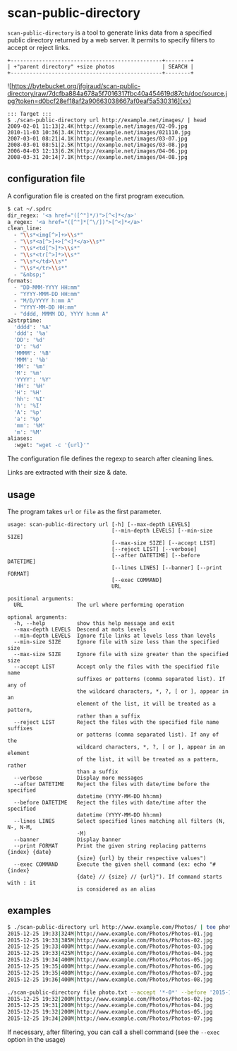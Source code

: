 # scan-public-directory 


`scan-public-directory` is a tool to generate links data from a specified public directory returned by a web server.
It permits to specify filters to accept or reject links.


```
+------------------------------------------------+--------+
| +"parent directory" +size photos               | SEARCH |
+------------------------------------------------+--------+
```

![https://bytebucket.org/jfgiraud/scan-public-directory/raw/7dcfba884a678a5f7016317fbc40a454619d87cb/doc/source.jpg?token=d0bcf28ef18af2a90663038667af0eaf5a530316](xx)

```
::: Target :::
$ ./scan-public-directory url http://example.net/images/ | head
2009-02-01 11:13|2.4K|http://example.net/images/02-09.jpg
2010-11-03 10:36|3.4K|http://example.net/images/021110.jpg
2007-03-01 08:21|4.1K|http://example.net/images/03-07.jpg
2008-03-01 08:51|2.5K|http://example.net/images/03-08.jpg
2006-04-03 12:13|6.2K|http://example.net/images/04-06.jpg
2008-03-31 20:14|7.1K|http://example.net/images/04-08.jpg

```





## configuration file

A configuration file is created on the first program execution.

```bash
$ cat ~/.spdrc 
dir_regex: '<a href="([^"]*/)">[^<]*</a>'
a_regex: '<a href="([^"]*[^\/])">[^<]*</a>'
clean_line:
  - "\\s*<img[^>]+>\\s*"
  - "\\s*<a[^>]+>[^<]*</a>\\s*"
  - "\\s*<td[^>]*>\\s*"
  - "\\s*<tr[^>]*>\\s*"
  - "\\s*</td>\\s*"
  - "\\s*</tr>\\s*"
  - "&nbsp;"
formats:
  - "DD-MMM-YYYY HH:mm"
  - "YYYY-MMM-DD HH:mm"
  - "M/D/YYYY h:mm A"
  - "YYYY-MM-DD HH:mm"
  - "dddd, MMMM DD, YYYY h:mm A"
a2strptime:
  'dddd': '%A'
  'ddd': '%a'
  'DD': '%d'
  'D': '%d'
  'MMMM': '%B'
  'MMM': '%b'
  'MM': '%m'
  'M': '%m'
  'YYYY': '%Y'
  'HH': '%H'
  'H': '%H'
  'hh': '%I'
  'h': '%I'
  'A': '%p'
  'a': '%p'
  'mm': '%M'
  'm': '%M'
aliases:
  :wget: "wget -c '{url}'"
```

The configuration file defines the regexp to search after cleaning lines.
                    
Links are extracted with their size & date.
    
## usage 
           
The program takes `url` or `file` as the first parameter.                    
                    
```                 
usage: scan-public-directory url [-h] [--max-depth LEVELS]
                                 [--min-depth LEVELS] [--min-size SIZE]
                                 [--max-size SIZE] [--accept LIST]
                                 [--reject LIST] [--verbose]
                                 [--after DATETIME] [--before DATETIME]
                                 [--lines LINES] [--banner] [--print FORMAT]
                                 [--exec COMMAND]
                                 URL

positional arguments:
  URL                 The url where performing operation

optional arguments:
  -h, --help          show this help message and exit
  --max-depth LEVELS  Descend at mots levels
  --min-depth LEVELS  Ignore file links at levels less than levels
  --min-size SIZE     Ignore file with size less than the specified size
  --max-size SIZE     Ignore file with size greater than the specified size
  --accept LIST       Accept only the files with the specified file name
                      suffixes or patterns (comma separated list). If any of
                      the wildcard characters, *, ?, [ or ], appear in an
                      element of the list, it will be treated as a pattern,
                      rather than a suffix
  --reject LIST       Reject the files with the specified file name suffixes
                      or patterns (comma separated list). If any of the
                      wildcard characters, *, ?, [ or ], appear in an element
                      of the list, it will be treated as a pattern, rather
                      than a suffix
  --verbose           Display more messages
  --after DATETIME    Reject the files with date/time before the specified
                      datetime (YYYY-MM-DD hh:mm)
  --before DATETIME   Reject the files with date/time after the specified
                      datetime (YYYY-MM-DD hh:mm)
  --lines LINES       Select specified lines matching all filters (N, N-, N-M,
                      -M)
  --banner            Display banner
  --print FORMAT      Print the given string replacing patterns {index} {date}
                      {size} {url} by their respective values")
  --exec COMMAND      Execute the given shell command (ex: echo "#{index}
                      {date} // {size} // {url}"). If command starts with : it
                      is considered as an alias
```

## examples

```bash
$ ./scan-public-directory url http://www.example.com/Photos/ | tee photos.txt
2015-12-25 19:33|324M|http://www.example.com/Photos/Photos-01.jpg
2015-12-25 19:33|385M|http://www.example.com/Photos/Photos-02.jpg
2015-12-25 19:33|400M|http://www.example.com/Photos/Photos-03.jpg
2015-12-25 19:33|425M|http://www.example.com/Photos/Photos-04.jpg
2015-12-25 19:34|400M|http://www.example.com/Photos/Photos-05.jpg
2015-12-25 19:35|400M|http://www.example.com/Photos/Photos-06.jpg
2015-12-25 19:35|400M|http://www.example.com/Photos/Photos-07.jpg
2015-12-25 19:36|400M|http://www.example.com/Photos/Photos-08.jpg                 
``` 

```bash
./scan-public-directory file photo.txt --accept '*-0*' --before '2015-12-25 19:34' --max-size '201M'
2015-12-25 19:32|200M|http://www.example.com/Photos/Photos-02.jpg
2015-12-25 19:31|200M|http://www.example.com/Photos/Photos-04.jpg
2015-12-25 19:32|200M|http://www.example.com/Photos/Photos-05.jpg
2015-12-25 19:34|200M|http://www.example.com/Photos/Photos-07.jpg                 
``` 

If necessary, after filtering, you can call a shell command (see the `--exec` option in the usage)


